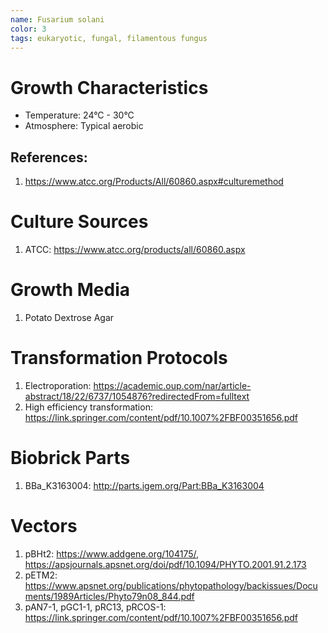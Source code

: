 ```yaml
---
name: Fusarium solani
color: 3
tags: eukaryotic, fungal, filamentous fungus
---
```

# Growth Characteristics
* Temperature: 24°C - 30°C
* Atmosphere: Typical aerobic

## References:
1. https://www.atcc.org/Products/All/60860.aspx#culturemethod

# Culture Sources
1. ATCC: https://www.atcc.org/products/all/60860.aspx

# Growth Media
1. Potato Dextrose Agar

# Transformation Protocols
1. Electroporation: https://academic.oup.com/nar/article-abstract/18/22/6737/1054876?redirectedFrom=fulltext
2. High efficiency transformation: https://link.springer.com/content/pdf/10.1007%2FBF00351656.pdf

# Biobrick Parts
1. BBa_K3163004: http://parts.igem.org/Part:BBa_K3163004

# Vectors
1. pBHt2: https://www.addgene.org/104175/, https://apsjournals.apsnet.org/doi/pdf/10.1094/PHYTO.2001.91.2.173
2. pETM2: https://www.apsnet.org/publications/phytopathology/backissues/Documents/1989Articles/Phyto79n08_844.pdf
3. pAN7-1, pGC1-1, pRC13, pRCOS-1: https://link.springer.com/content/pdf/10.1007%2FBF00351656.pdf  
